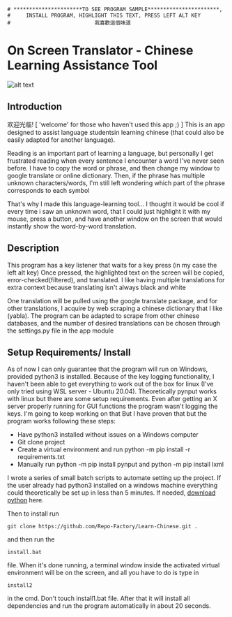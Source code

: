     # **********************TO SEE PROGRAM SAMPLE***********************,
    #     INSTALL PROGRAM, HIGHLIGHT THIS TEXT, PRESS LEFT ALT KEY  
    #                           我喜歡這個味道


# On Screen Translator - Chinese Learning Assistance Tool


![alt text](https://user-images.githubusercontent.com/108435248/181639071-2ca86f9e-eee8-4ef9-b45f-ba0f6600eeb4.png "Word-By-Word Translation")



## Introduction ##

欢迎光临! [ 'welcome' for those who haven't used this app ;) ] This is an app designed to assist language studentsin learning chinese (that could also be easily adapted for another language). 

Reading is an important part of learning a language, but personally I get frustrated reading when 
every sentence I encounter a word I've never seen before. I have to copy the word or phrase, and 
then change my window to google translate or online dictionary. Then, if the phrase has multiple
unknown characters/words, I'm still left wondering which part of the phrase corresponds to each
symbol

That's why I made this language-learning tool... I thought it would be cool if every time i saw an
unknown word, that I could just highlight it with my mouse, press a button, and have another window 
on the screen that would instantly show the word-by-word translation.


## Description ##

This program has a key listener that waits for a key press (in my case the left alt key) Once pressed, the highlighted text on the screen will be copied, error-checked(filtered), and translated. I like having multiple translations for extra context because translating isn't always black and white

One translation will be pulled using the google translate package, and for other translations, 
I acquire by web scraping a chinese dictionary that I like (yabla). The program can be adapted
to scrape from other chinese databases, and the number of desired translations can be chosen 
through the settings.py file in the app module


## Setup Requirements/ Install ##

As of now I can only guarantee that the program will run on Windows, provided python3 is installed. 
Because of the key logging functionality, I haven't been able to get everything to work out of the 
box for linux (I've only tried using WSL server - Ubuntu 20.04). Theoretically pynput works with linux
but there are some setup requirements. Even after getting an X server properly running for GUI functions
the program wasn't logging the keys. I'm going to keep working on that But I have proven that but the program works following these steps:

- Have python3 installed without issues on a Windows computer
- Git clone project
- Create a virtual environment and run python -m pip install -r requirements.txt
- Manually run python -m pip install pynput and python -m pip install lxml


I wrote a series of small batch scripts to automate setting up the project. If the user already had python3 installed on a windows machine everything could theoretically be set up in less than 5 minutes. If needed, [download python](https://www.python.org/downloads/) here.

Then to install run 

    git clone https://github.com/Repo-Factory/Learn-Chinese.git .

and then run the 

    install.bat

 file. When it's done running, a terminal window inside the activated virtual environment will be on the screen, and all you have to do is type in
 
    install2
 
  in the cmd. Don't touch install1.bat file. After that it will install all dependencies and run the program automatically in about 20 seconds.
